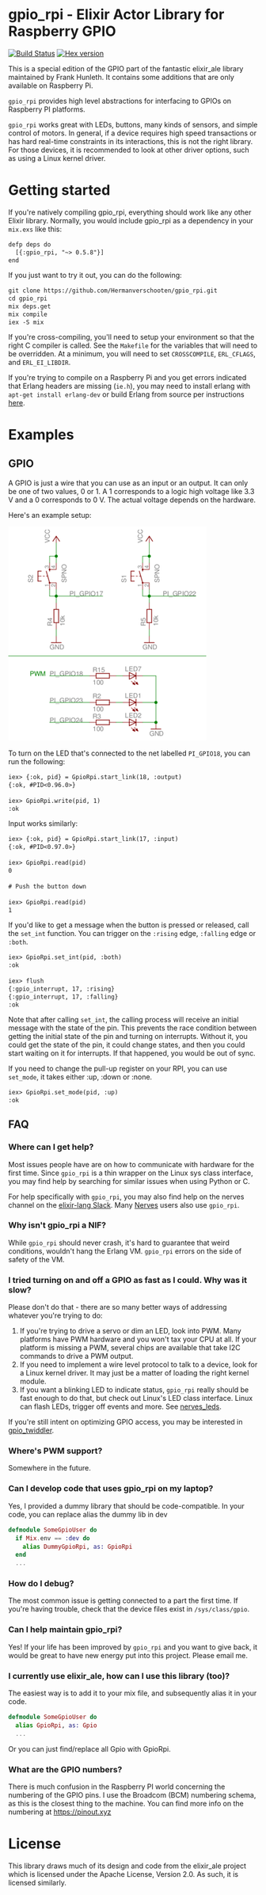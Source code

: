 # gpio_rpi - Elixir Actor Library for Raspberry GPIO

[![Build Status](https://travis-ci.org/Hermanverschooten/gpio_rpi.svg)](https://travis-ci.org/Hermanverschooten/gpio_rpi)
[![Hex version](https://img.shields.io/hexpm/v/gpio_rpi.svg "Hex version")](https://hex.pm/packages/gpio_rpi)

This is a special edition of the GPIO part of the fantastic elixir_ale library maintained by Frank Hunleth.
It contains some additions that are only available on Raspberry Pi.

`gpio_rpi` provides high level abstractions for interfacing to GPIOs on Raspberry PI platforms.

`gpio_rpi` works great with LEDs, buttons, many kinds of sensors, and simple
control of motors. In general, if a device requires high speed transactions or
has hard real-time constraints in its interactions, this is not the right
library. For those devices, it is recommended to look at other driver options, such
as using a Linux kernel driver.

# Getting started

If you're natively compiling gpio_rpi, everything should work like any other
Elixir library. Normally, you would include gpio_rpi as a dependency in your
`mix.exs` like this:

    defp deps do
      [{:gpio_rpi, "~> 0.5.8"}]
    end

If you just want to try it out, you can do the following:

    git clone https://github.com/Hermanverschooten/gpio_rpi.git
    cd gpio_rpi
    mix deps.get
    mix compile
    iex -S mix

If you're cross-compiling, you'll need to setup your environment so that the
right C compiler is called. See the `Makefile` for the variables that will need
to be overridden. At a minimum, you will need to set `CROSSCOMPILE`,
`ERL_CFLAGS`, and `ERL_EI_LIBDIR`.

If you're trying to compile on a Raspberry Pi and you get errors indicated that Erlang headers are missing
(`ie.h`), you may need to install erlang with `apt-get install
erlang-dev` or build Erlang from source per instructions [here](http://elinux.org/Erlang).

# Examples

## GPIO

A GPIO is just a wire that you can use as an input or an output. It can only be
one of two values, 0 or 1. A 1 corresponds to a logic high voltage like 3.3 V
and a 0 corresponds to 0 V. The actual voltage depends on the hardware.

Here's an example setup:

![GPIO schematic](assets/images/schematic-gpio.png)

To turn on the LED that's connected to the net labelled
`PI_GPIO18`, you can run the following:

    iex> {:ok, pid} = GpioRpi.start_link(18, :output)
    {:ok, #PID<0.96.0>}

    iex> GpioRpi.write(pid, 1)
    :ok

Input works similarly:

    iex> {:ok, pid} = GpioRpi.start_link(17, :input)
    {:ok, #PID<0.97.0>}

    iex> GpioRpi.read(pid)
    0

    # Push the button down

    iex> GpioRpi.read(pid)
    1

If you'd like to get a message when the button is pressed or released, call the
`set_int` function. You can trigger on the `:rising` edge, `:falling` edge or
`:both`.

    iex> GpioRpi.set_int(pid, :both)
    :ok

    iex> flush
    {:gpio_interrupt, 17, :rising}
    {:gpio_interrupt, 17, :falling}
    :ok

Note that after calling `set_int`, the calling process will receive an initial message with the state of the pin.
This prevents the race condition between getting the initial state of the pin and turning on interrupts. Without it, you could get the state of the pin, it could change states, and then you could start waiting on it for interrupts. If that happened, you would be out of sync.

If you need to change the pull-up register on your RPI, you can use `set_mode`, it takes either :up, :down or :none.

    iex> GpioRpi.set_mode(pid, :up)
    :ok

## FAQ

### Where can I get help?

Most issues people have are on how to communicate with hardware for the first
time. Since `gpio_rpi` is a thin wrapper on the Linux sys class interface, you
may find help by searching for similar issues when using Python or C.

For help specifically with `gpio_rpi`, you may also find help on the
nerves channel on the [elixir-lang Slack](https://elixir-slackin.herokuapp.com/).
Many [Nerves](http://nerves-project.org) users also use `gpio_rpi`.

### Why isn't gpio_rpi a NIF?

While `gpio_rpi` should never crash, it's hard to guarantee that weird
conditions, wouldn't hang the Erlang VM. `gpio_rpi` errors on the side of safety of the VM.

### I tried turning on and off a GPIO as fast as I could. Why was it slow?

Please don't do that - there are so many better ways of addressing whatever
you're trying to do:

  1. If you're trying to drive a servo or dim an LED, look into PWM. Many
     platforms have PWM hardware and you won't tax your CPU at all. If your
     platform is missing a PWM, several chips are available that take I2C
     commands to drive a PWM output.
  2. If you need to implement a wire level protocol to talk to a device, look
     for a Linux kernel driver. It may just be a matter of loading the right
     kernel module.
  3. If you want a blinking LED to indicate status, `gpio_rpi` really should
     be fast enough to do that, but check out Linux's LED class interface. Linux
     can flash LEDs, trigger off events and more. See [nerves_leds](https://github.com/nerves-project/nerves_leds).

If you're still intent on optimizing GPIO access, you may be interested in
[gpio_twiddler](https://github.com/fhunleth/gpio_twiddler).

### Where's PWM support?

Somewhere in the future.

### Can I develop code that uses gpio_rpi on my laptop?

Yes, I provided a dummy library that should be code-compatible.
In your code, you can replace alias the dummy lib in dev

```elixir
defmodule SomeGpioUser do
  if Mix.env == :dev do
    alias DummyGpioRpi, as: GpioRpi
  end
  ...
```

### How do I debug?

The most common issue is getting connected to a part the first time. If you're
having trouble, check that the device files exist in `/sys/class/gpio`.

### Can I help maintain gpio_rpi?

Yes! If your life has been improved by `gpio_rpi` and you want to give back,
it would be great to have new energy put into this project. Please email me.

### I currently use elixir_ale, how can I use this library (too)?

The easiest way is to add it to your mix file, and subsequently alias it in your code.
```elixir
defmodule SomeGpioUser do
  alias GpioRpi, as: Gpio
  ...
```

Or you can just find/replace all Gpio with GpioRpi.

### What are the GPIO numbers?

There is much confusion in the Raspberry PI world concerning the numbering of the GPIO pins.
I use the Broadcom (BCM) numbering schema, as this is the closest thing to the machine.
You can find more info on the numbering at https://pinout.xyz
# License

This library draws much of its design and code from the elixir_ale project which
is licensed under the Apache License, Version 2.0. As such, it is licensed
similarly.

